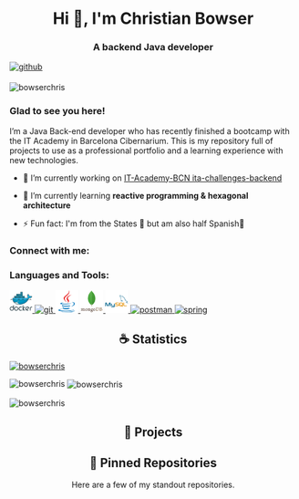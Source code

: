 <!-- version 1 thru https://rahuldkjain.github.io/gh-profile-readme-generator/-->
<h1 align="center">Hi 👋, I'm Christian Bowser</h1>
<h3 align="center">A backend Java developer</h3>

<a href="https://github.com/bowserchris" target="_blank">
<img src=https://img.shields.io/badge/github-%2324292e.svg?&style=for-the-badge&logo=github&logoColor=white alt=github style="margin-bottom: 5px;" />
</a>  

<p align="left"> <img src="https://komarev.com/ghpvc/?username=bowserchris&label=Profile%20views&color=0e75b6&style=flat" alt="bowserchris" /> </p>

### Glad to see you here!  
I’m a Java Back-end developer who has recently finished a bootcamp with the IT Academy in Barcelona Cibernarium. This is my repository full of projects to use as a professional portfolio and a learning experience with new technologies.  



- 🔭 I’m currently working on [IT-Academy-BCN ita-challenges-backend](https://github.com/IT-Academy-BCN/ita-challenges-backend)

- 🌱 I’m currently learning **reactive programming & hexagonal architecture**

- ⚡ Fun fact: I'm from the States 🤠 but am also half Spanish🕺  

<h3 align="left">Connect with me:</h3>
<p align="left">
</p>

<h3 align="left">Languages and Tools:</h3>
<p align="left"> <a href="https://www.docker.com/" target="_blank" rel="noreferrer"> <img src="https://raw.githubusercontent.com/devicons/devicon/master/icons/docker/docker-original-wordmark.svg" alt="docker" width="40" height="40"/> </a> <a href="https://git-scm.com/" target="_blank" rel="noreferrer"> <img src="https://www.vectorlogo.zone/logos/git-scm/git-scm-icon.svg" alt="git" width="40" height="40"/> </a> <a href="https://www.java.com" target="_blank" rel="noreferrer"> <img src="https://raw.githubusercontent.com/devicons/devicon/master/icons/java/java-original.svg" alt="java" width="40" height="40"/> </a> <a href="https://www.mongodb.com/" target="_blank" rel="noreferrer"> <img src="https://raw.githubusercontent.com/devicons/devicon/master/icons/mongodb/mongodb-original-wordmark.svg" alt="mongodb" width="40" height="40"/> </a> <a href="https://www.mysql.com/" target="_blank" rel="noreferrer"> <img src="https://raw.githubusercontent.com/devicons/devicon/master/icons/mysql/mysql-original-wordmark.svg" alt="mysql" width="40" height="40"/> </a> <a href="https://postman.com" target="_blank" rel="noreferrer"> <img src="https://www.vectorlogo.zone/logos/getpostman/getpostman-icon.svg" alt="postman" width="40" height="40"/> </a> <a href="https://spring.io/" target="_blank" rel="noreferrer"> <img src="https://www.vectorlogo.zone/logos/springio/springio-icon.svg" alt="spring" width="40" height="40"/> </a> </p>



<h2 align="center">☕ Statistics</h2>

<p align="left"> <a href="https://github.com/ryo-ma/github-profile-trophy"><img src="https://github-profile-trophy.vercel.app/?username=bowserchris" alt="bowserchris" /></a> </p>

<p><img align="left" src="https://github-readme-stats.vercel.app/api/top-langs?username=bowserchris&show_icons=true&locale=en&layout=compact" alt="bowserchris" /></p>

<p>&nbsp;<img align="center" src="https://github-readme-stats.vercel.app/api?username=bowserchris&show_icons=true&locale=en" alt="bowserchris" /></p>

<p><img align="center" src="https://github-readme-streak-stats.herokuapp.com/?user=bowserchris&" alt="bowserchris" /></p>

<h2 align="center">🚀 Projects</h2>

<h2 align="center">📌 Pinned Repositories</h2>
<p align="center">Here are a few of my standout repositories.</p>

<!--
**bowserchris/bowserchris** is a ✨ _special_ ✨ repository because its `README.md` (this file) appears on your GitHub profile.

Here are some ideas to get you started:

- 🔭 I’m currently working on ...
- 🌱 I’m currently learning ...
- 👯 I’m looking to collaborate on ...
- 🤔 I’m looking for help with ...
- 💬 Ask me about ...
- 📫 How to reach me: ...
- ⚡ Fun fact: ...
-->
